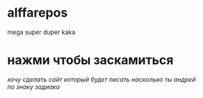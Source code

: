 # alffarepos
mega super duper kaka
<h1> нажми чтобы заскамиться</h1>
<i>хочу сделать сайт который будет писать насколько ты андрей</br> по знаку зодиака</i>

